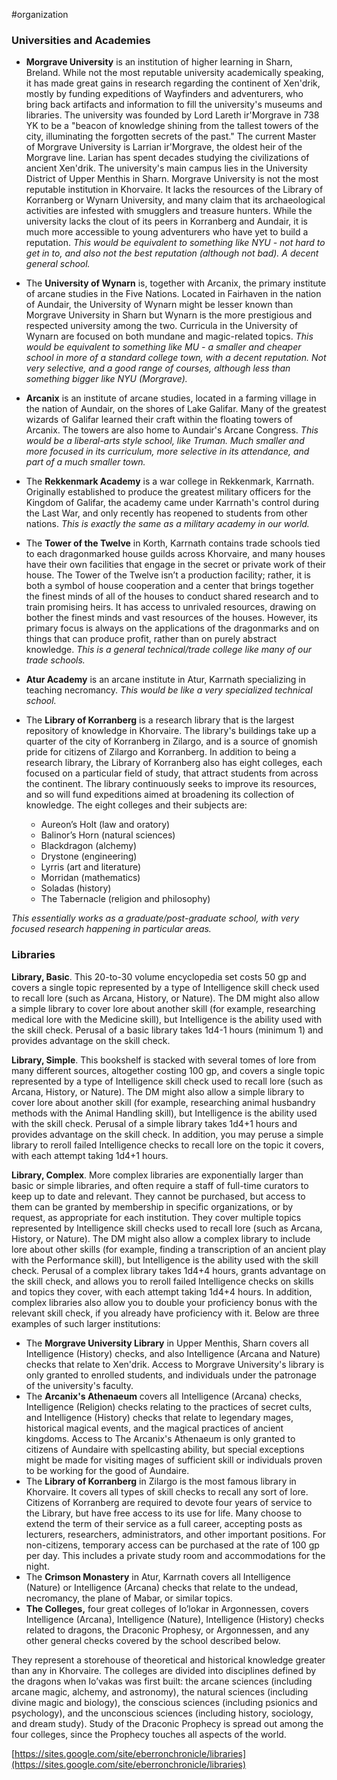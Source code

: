 
#organization

### **Universities and Academies**

* **Morgrave University** is an institution of higher learning in Sharn, Breland. While not the most reputable university academically speaking, it has made great gains in research regarding the continent of Xen'drik, mostly by funding expeditions of Wayfinders and adventurers, who bring back artifacts and information to fill the university's museums and libraries.
  The university was founded by Lord Lareth ir'Morgrave in 738 YK to be a "beacon of knowledge shining from the tallest towers of the city, illuminating the forgotten secrets of the past." The current Master of Morgrave University is Larrian ir'Morgrave, the oldest heir of the Morgrave line. Larian has spent decades studying the civilizations of ancient Xen'drik.
  The university's main campus lies in the University District of Upper Menthis in Sharn.
  Morgrave University is not the most reputable institution in Khorvaire. It lacks the resources of the Library of Korranberg or Wynarn University, and many claim that its archaeological activities are infested with smugglers and treasure hunters. While the university lacks the clout of its peers in Korranberg and Aundair, it is much more accessible to young adventurers who have yet to build a reputation.
  *This would be equivalent to something like NYU - not hard to get in to, and also not the best reputation (although not bad). A decent general school.*
  
* The **University of Wynarn** is, together with Arcanix, the primary institute of arcane studies in the Five Nations. Located in Fairhaven in the nation of Aundair, the University of Wynarn might be lesser known than Morgrave University in Sharn but Wynarn is the more prestigious and respected university among the two. Curricula in the University of Wynarn are focused on both mundane and magic-related topics.
  *This would be equivalent to something like MU - a smaller and cheaper school in more of a standard college town, with a decent reputation. Not very selective, and a good range of courses, although less than something bigger like NYU (Morgrave).*
  
- **Arcanix** is an institute of arcane studies, located in a farming village in the nation of Aundair, on the shores of Lake Galifar. Many of the greatest wizards of Galifar learned their craft within the floating towers of Arcanix. The towers are also home to Aundair's Arcane Congress.
  *This would be a liberal-arts style school, like Truman. Much smaller and more focused in its curriculum, more selective in its attendance, and part of a much smaller town.*
- The **Rekkenmark Academy** is a war college in Rekkenmark, Karrnath. Originally established to produce the greatest military officers for the Kingdom of Galifar, the academy came under Karrnath's control during the Last War, and only recently has reopened to students from other nations.
  *This is exactly the same as a military academy in our world.*
  
- The **Tower of the Twelve** in Korth, Karrnath contains trade schools tied to each dragonmarked house guilds across Khorvaire, and many houses have their own facilities that engage in the secret or private work of their house. The Tower of the Twelve isn’t a production facility; rather, it is both a symbol of house cooperation and a center that brings together the finest minds of all of the houses to conduct shared research and to train promising heirs. It has access to unrivaled resources, drawing on bother the finest minds and vast resources of the houses. However, its primary focus is always on the applications of the dragonmarks and on things that can produce profit, rather than on purely abstract knowledge.
  *This is a general technical/trade college like many of our trade schools.*
  
- **Atur Academy** is an arcane institute in Atur, Karrnath specializing in teaching necromancy.
  *This would be like a very specialized technical school.*
  
- The **Library of Korranberg** is a research library that is the largest repository of knowledge in Khorvaire. The library's buildings take up a quarter of the city of Korranberg in Zilargo, and is a source of gnomish pride for citizens of Zilargo and Korranberg. In addition to being a research library, the Library of Korranberg also has eight colleges, each focused on a particular field of study, that attract students from across the continent. The library continuously seeks to improve its resources, and so will fund expeditions aimed at broadening its collection of knowledge.
  The eight colleges and their subjects are:
    - Aureon’s Holt (law and oratory)
    - Balinor’s Horn (natural sciences)
    - Blackdragon (alchemy)
    - Drystone (engineering)
    - Lyrris (art and literature)
    - Morridan (mathematics)
    - Soladas (history)
    - The Tabernacle (religion and philosophy)

*This essentially works as a graduate/post-graduate school, with very focused research happening in particular areas.*


### **Libraries**

**Library, Basic**. This 20-to-30 volume encyclopedia set costs 50 gp and covers a single topic represented by a type of Intelligence skill check used to recall lore (such as Arcana, History, or Nature). The DM might also allow a simple library to cover lore about another skill (for example, researching medical lore with the Medicine skill), but Intelligence is the ability used with the skill check.
Perusal of a basic library takes 1d4-1 hours (minimum 1) and provides advantage on the skill check.

**Library, Simple**. This bookshelf is stacked with several tomes of lore from many different sources, altogether costing 100 gp, and covers a single topic represented by a type of Intelligence skill check used to recall lore (such as Arcana, History, or Nature). The DM might also allow a simple library to cover lore about another skill (for example, researching animal husbandry methods with the Animal Handling skill), but Intelligence is the ability used with the skill check.
Perusal of a simple library takes 1d4+1 hours and provides advantage on the skill check. In addition, you may peruse a simple library to reroll failed Intelligence checks to recall lore on the topic it covers, with each attempt taking 1d4+1 hours.

**Library, Complex**. More complex libraries are exponentially larger than basic or simple libraries, and often require a staff of full-time curators to keep up to date and relevant. They cannot be purchased, but access to them can be granted by membership in specific organizations, or by request, as appropriate for each institution. They cover multiple topics represented by Intelligence skill checks used to recall lore (such as Arcana, History, or Nature). The DM might also allow a complex library to include lore about other skills (for example, finding a transcription of an ancient play with the Performance skill), but Intelligence is the ability used with the skill check.
Perusal of a complex library takes 1d4+4 hours, grants advantage on the skill check, and allows you to reroll failed Intelligence checks on skills and topics they cover, with each attempt taking 1d4+4 hours. In addition, complex libraries also allow you to double your proficiency bonus with the relevant skill check, if you already have proficiency with it.
Below are three examples of such larger institutions:

- The **Morgrave University Library** in Upper Menthis, Sharn covers all Intelligence (History) checks, and also Intelligence (Arcana and Nature) checks that relate to Xen'drik. Access to Morgrave University's library is only granted to enrolled students, and individuals under the patronage of the university's faculty.
- The **Arcanix's Athenaeum** covers all Intelligence (Arcana) checks, Intelligence (Religion) checks relating to the practices of secret cults, and Intelligence (History) checks that relate to legendary mages, historical magical events, and the magical practices of ancient kingdoms. Access to The Arcanix's Athenaeum is only granted to citizens of Aundaire with spellcasting ability, but special exceptions might be made for visiting mages of sufficient skill or individuals proven to be working for the good of Aundaire.
- The **Library of Korranberg** in Zilargo is the most famous library in Khorvaire. It covers all types of skill checks to recall any sort of lore. Citizens of Korranberg are required to devote four years of service to the Library, but have free access to its use for life. Many choose to extend the term of their service as a full career, accepting posts as lecturers, researchers, administrators, and other important positions. For non-citizens, temporary access can be purchased at the rate of 100 gp per day. This includes a private study room and accommodations for the night.
- The **Crimson Monastery** in Atur, Karrnath covers all Intelligence (Nature) or Intelligence (Arcana) checks that relate to the undead, necromancy, the plane of Mabar, or similar topics.
- **The Colleges,** four great colleges of Io’lokar in Argonnessen, covers Intelligence (Arcana), Intelligence (Nature), Intelligence (History) checks related to dragons, the Draconic Prophesy, or Argonnessen, and any other general checks covered by the school described below.

They represent a storehouse of theoretical and historical knowledge greater than any in Khorvaire. The colleges are divided into disciplines defined by the dragons when Io’vakas was first built: the arcane sciences (including arcane magic, alchemy, and astronomy), the natural sciences (including divine magic and biology), the conscious sciences (including psionics and psychology), and the unconscious sciences (including history, sociology, and dream study). Study of the Draconic Prophecy is spread out among the four colleges, since the Prophecy touches all aspects of the world.

[https://sites.google.com/site/eberronchronicle/libraries](https://sites.google.com/site/eberronchronicle/libraries)
